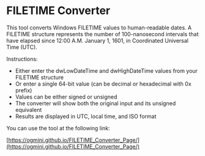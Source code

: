 # FILETIME Converter

This tool converts Windows FILETIME values to human-readable dates. A FILETIME structure represents the number of 100-nanosecond intervals that have elapsed since 12:00 A.M. January 1, 1601, in Coordinated Universal Time (UTC).

Instructions:

- Either enter the dwLowDateTime and dwHighDateTime values from your FILETIME structure
- Or enter a single 64-bit value (can be decimal or hexadecimal with 0x prefix)
- Values can be either signed or unsigned
- The converter will show both the original input and its unsigned equivalent
- Results are displayed in UTC, local time, and ISO format

You can use the tool at the following link:

[https://ogmini.github.io/FILETIME_Converter_Page/](https://ogmini.github.io/FILETIME_Converter_Page/)
